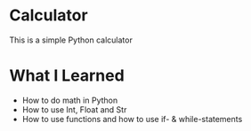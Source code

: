# Calculator

This is a simple Python calculator

# What I Learned

* How to do math in Python
* How to use Int, Float and Str
* How to use functions and how to use if- & while-statements

